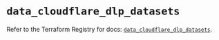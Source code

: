 # `data_cloudflare_dlp_datasets`

Refer to the Terraform Registry for docs: [`data_cloudflare_dlp_datasets`](https://registry.terraform.io/providers/cloudflare/cloudflare/4.41.0/docs/data-sources/dlp_datasets).
